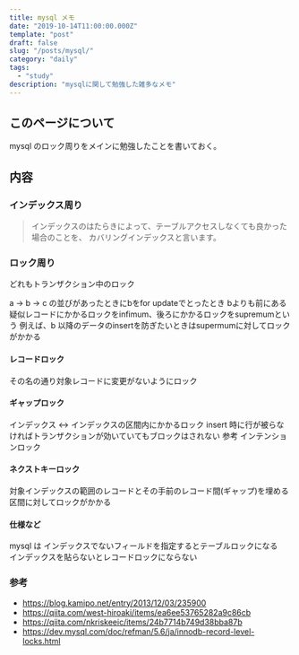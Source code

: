 ```yaml
---
title: mysql メモ
date: "2019-10-14T11:00:00.000Z"
template: "post"
draft: false
slug: "/posts/mysql/"
category: "daily"
tags:
  - "study"
description: "mysqlに関して勉強した雑多なメモ"
---
```


## このページについて

mysql のロック周りをメインに勉強したことを書いておく。

## 内容

### インデックス周り

> インデックスのはたらきによって、テーブルアクセスしなくても良かった場合のことを、 カバリングインデックスと言います。

### ロック周り

どれもトランザクション中のロック

a -> b -> c の並びがあったときにbをfor updateでとったとき
bよりも前にある疑似レコードにかかるロックをinfimum、後ろにかかるロックをsupremumという
例えば、b 以降のデータのinsertを防ぎたいときはsupermumに対してロックがかかる

#### レコードロック

その名の通り対象レコードに変更がないようにロック

#### ギャップロック

インデックス <-> インデックスの区間内にかかるロック
insert 時に行が被らなければトランザクションが効いていてもブロックはされない
参考 インテンションロック


#### ネクストキーロック

対象インデックスの範囲のレコードとその手前のレコード間(ギャップ)を埋める区間に対してロックがかかる

#### 仕様など

mysql は インデックスでないフィールドを指定するとテーブルロックになる  
インデックスを貼らないとレコードロックにならない

### 参考

- https://blog.kamipo.net/entry/2013/12/03/235900
- https://qiita.com/west-hiroaki/items/ea6ee53765282a9c86cb
- https://qiita.com/nkriskeeic/items/24b7714b749d38bba87b
- https://dev.mysql.com/doc/refman/5.6/ja/innodb-record-level-locks.html
